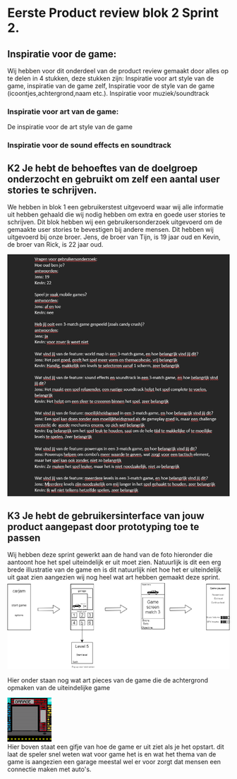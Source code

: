 # Eerste Product review blok 2 Sprint 2.

## Inspiratie voor de game:
Wij hebben voor dit onderdeel van de product review gemaakt door alles op te delen in 4 stukken, deze stukken zijn: Inspiratie voor art style van de game, inspiratie van de game zelf, Inspiratie voor de style van de game (icoontjes,achtergrond,naam etc.). Inspiratie voor muziek/soundtrack

### Inspiratie voor art van de game:
De inspiratie voor de art style van de game

### Inspiratie voor de sound effects en soundtrack

## K2 Je hebt de behoeftes van de doelgroep onderzocht en gebruikt om zelf een aantal user stories te schrijven. 
We hebben in blok 1 een gebruikerstest uitgevoerd waar wij alle informatie uit hebben gehaald die wij nodig hebben om extra en goede user stories te schrijven. Dit blok hebben wij een gebruikersonderzoek uitgevoerd om de gemaakte user stories te bevestigen bij andere mensen. Dit hebben wij uitgevoerd bij onze broer. Jens, de broer van Tijn, is 19 jaar oud en Kevin, de broer van Rick, is 22 jaar oud.

![Gebruikersonderzoek 3-match game sprint 2](Gebruikersonderzoek3Match.png)</br>
## K3 Je hebt de gebruikersinterface van jouw product aangepast door prototyping toe te passen 
Wij hebben deze sprint gewerkt aan de hand van de foto hieronder die aantoont hoe het spel uiteindelijk er uit moet zien. Natuurlijk is dit een erg brede illustratie van de game en is dit natuurlijk niet hoe het er uiteindelijk uit gaat zien aangezien wij nog heel wat art hebben gemaakt deze sprint.
![Image game tekening op papier:](DrawingPrototypeGame.png)</br>

Hier onder staan nog wat art pieces van de game die de achtergrond opmaken van de uiteindelijke game

![Opstart scherm game:](StartVanGameScherm.gif)</br>
Hier boven staat een gifje van hoe de game er uit ziet als je het opstart. dit laat de speler snel weten wat voor game het is en wat het thema van de game is aangezien een garage meestal wel er voor zorgt dat mensen een connectie maken met auto's.